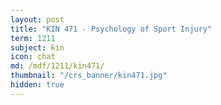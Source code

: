 ```yaml
---
layout: post
title: "KIN 471 - Psychology of Sport Injury"
term: 1211
subject: kin
icon: chat
md: /mdf/1211/kin471/
thumbnail: "/crs_banner/kin471.jpg"
hidden: true
---
```

